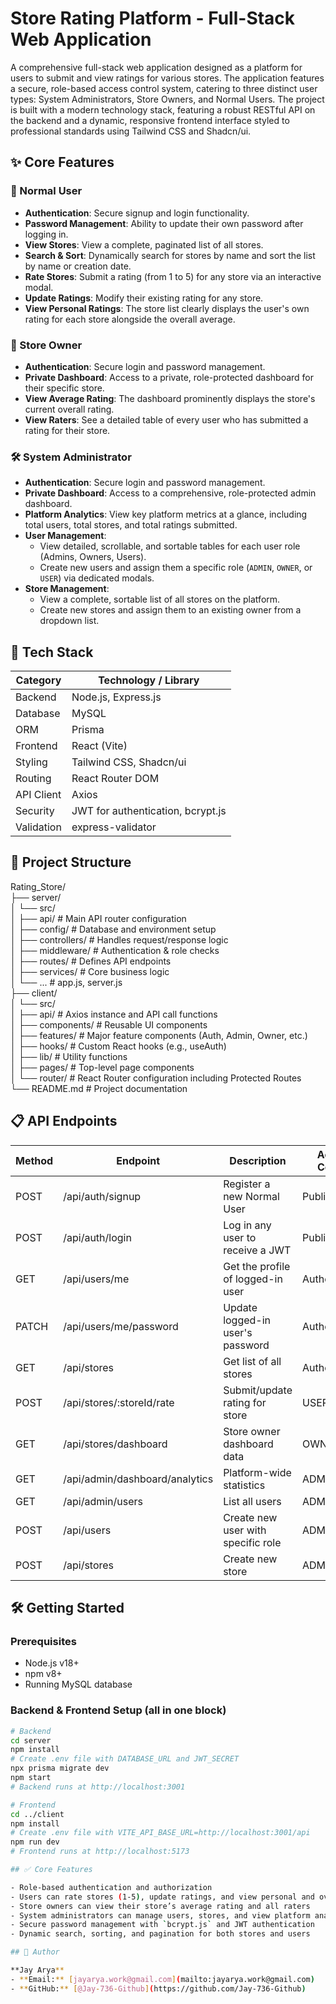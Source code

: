# Store Rating Platform - Full-Stack Web Application

A comprehensive full-stack web application designed as a platform for users to submit and view ratings for various stores. The application features a secure, role-based access control system, catering to three distinct user types: System Administrators, Store Owners, and Normal Users. The project is built with a modern technology stack, featuring a robust RESTful API on the backend and a dynamic, responsive frontend interface styled to professional standards using Tailwind CSS and Shadcn/ui.

## ✨ Core Features

### 👤 Normal User
- **Authentication**: Secure signup and login functionality.
- **Password Management**: Ability to update their own password after logging in.
- **View Stores**: View a complete, paginated list of all stores.
- **Search & Sort**: Dynamically search for stores by name and sort the list by name or creation date.
- **Rate Stores**: Submit a rating (from 1 to 5) for any store via an interactive modal.
- **Update Ratings**: Modify their existing rating for any store.
- **View Personal Ratings**: The store list clearly displays the user's own rating for each store alongside the overall average.

### 👑 Store Owner
- **Authentication**: Secure login and password management.
- **Private Dashboard**: Access to a private, role-protected dashboard for their specific store.
- **View Average Rating**: The dashboard prominently displays the store's current overall rating.
- **View Raters**: See a detailed table of every user who has submitted a rating for their store.

### 🛠️ System Administrator
- **Authentication**: Secure login and password management.
- **Private Dashboard**: Access to a comprehensive, role-protected admin dashboard.
- **Platform Analytics**: View key platform metrics at a glance, including total users, total stores, and total ratings submitted.
- **User Management**: 
    - View detailed, scrollable, and sortable tables for each user role (Admins, Owners, Users).
    - Create new users and assign them a specific role (`ADMIN`, `OWNER`, or `USER`) via dedicated modals.
- **Store Management**:
    - View a complete, sortable list of all stores on the platform.
    - Create new stores and assign them to an existing owner from a dropdown list.

## 🚀 Tech Stack

| Category        | Technology / Library                  |
|-----------------|-------------------------------------|
| Backend         | Node.js, Express.js                  |
| Database        | MySQL                                |
| ORM             | Prisma                               |
| Frontend        | React (Vite)                         |
| Styling         | Tailwind CSS, Shadcn/ui              |
| Routing         | React Router DOM                     |
| API Client      | Axios                                |
| Security        | JWT for authentication, bcrypt.js    |
| Validation      | express-validator                     |

## 📂 Project Structure

Rating_Store/  
├── server/  
│   └── src/  
│       ├── api/           # Main API router configuration  
│       ├── config/        # Database and environment setup  
│       ├── controllers/   # Handles request/response logic  
│       ├── middleware/    # Authentication & role checks  
│       ├── routes/        # Defines API endpoints  
│       ├── services/      # Core business logic  
│       └── ...            # app.js, server.js  
├── client/  
│   └── src/  
│       ├── api/           # Axios instance and API call functions  
│       ├── components/    # Reusable UI components  
│       ├── features/      # Major feature components (Auth, Admin, Owner, etc.)  
│       ├── hooks/         # Custom React hooks (e.g., useAuth)  
│       ├── lib/           # Utility functions  
│       ├── pages/         # Top-level page components  
│       └── router/        # React Router configuration including Protected Routes  
└── README.md              # Project documentation  

## 📋 API Endpoints

| Method | Endpoint                        | Description                          | Access Control |
|--------|---------------------------------|--------------------------------------|----------------|
| POST   | /api/auth/signup                | Register a new Normal User            | Public         |
| POST   | /api/auth/login                 | Log in any user to receive a JWT      | Public         |
| GET    | /api/users/me                   | Get the profile of logged-in user    | Authenticated  |
| PATCH  | /api/users/me/password          | Update logged-in user's password     | Authenticated  |
| GET    | /api/stores                     | Get list of all stores                | Authenticated  |
| POST   | /api/stores/:storeId/rate       | Submit/update rating for store       | USER only      |
| GET    | /api/stores/dashboard           | Store owner dashboard data           | OWNER only     |
| GET    | /api/admin/dashboard/analytics  | Platform-wide statistics             | ADMIN only     |
| GET    | /api/admin/users                | List all users                        | ADMIN only     |
| POST   | /api/users                      | Create new user with specific role   | ADMIN only     |
| POST   | /api/stores                     | Create new store                      | ADMIN only     |

## 🛠️ Getting Started

### Prerequisites
- Node.js v18+  
- npm v8+  
- Running MySQL database

### Backend & Frontend Setup (all in one block)
```bash
# Backend
cd server
npm install
# Create .env file with DATABASE_URL and JWT_SECRET
npx prisma migrate dev
npm start
# Backend runs at http://localhost:3001

# Frontend
cd ../client
npm install
# Create .env file with VITE_API_BASE_URL=http://localhost:3001/api
npm run dev
# Frontend runs at http://localhost:5173

## ✅ Core Features

- Role-based authentication and authorization  
- Users can rate stores (1-5), update ratings, and view personal and overall ratings  
- Store owners can view their store’s average rating and all raters  
- System administrators can manage users, stores, and view platform analytics  
- Secure password management with `bcrypt.js` and JWT authentication  
- Dynamic search, sorting, and pagination for both stores and users  

## 👤 Author

**Jay Arya**  
- **Email:** [jayarya.work@gmail.com](mailto:jayarya.work@gmail.com)  
- **GitHub:** [@Jay-736-Github](https://github.com/Jay-736-Github)